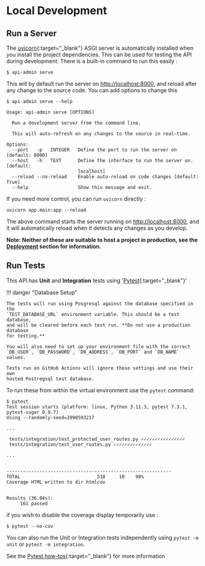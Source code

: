 # Local Development

## Run a Server

The [uvicorn](https://www.uvicorn.org/){:target="_blank"} ASGI server is
automatically installed when you install the project dependencies. This can be
used for testing the API during development. There is a built-in command to run
this easily :

```console
$ api-admin serve
```

This will by default run the server on <http://localhost:8000>, and reload after
any change to the source code. You can add options to change this

```console
$ api-admin serve --help

Usage: api-admin serve [OPTIONS]

  Run a development server from the command line.

  This will auto-refresh on any changes to the source in real-time.

Options:
  --port   -p   INTEGER   Define the port to run the server on  [default: 8000]
  --host   -h   TEXT      Define the interface to run the server on.  [default:
                          localhost]
  --reload --no-reload    Enable auto-reload on code changes [default: True]
  --help                  Show this message and exit.
```

If you need more control, you can run `uvicorn` directly :

```console
uvicorn app.main:app --reload
```

The above command starts the server running on <http://localhost:8000>, and it
will automatically reload when it detects any changes as you develop.

**Note: Neither of these are suitable to host a project in production, see the
[Deployment](../deployment/deployment.md) section for information.**

## Run Tests

This API has **Unit** and **Integration** tests using
'[Pytest](https://docs.pytest.org){:target="_blank"}'

!!! danger "Database Setup"

    The tests will run using Posgresql against the database specified in the
    `TEST_DATABASE_URL` environment variable. This should be a test database,
    and will be cleared before each test run. **Do not use a production database
    for testing.**

    You will also need to set up your environment file with the correct
    `DB_USER`, `DB_PASSWORD`, `DB_ADDRESS`, `DB_PORT` and `DB_NAME` values.

    Tests run on GitHub Actions will ignore these settings and use their own
    hosted Postregsql test database.

To run these from within the virtual environment use the `pytest` command:

```console
$ pytest
Test session starts (platform: linux, Python 3.11.3, pytest 7.3.1, pytest-sugar 0.9.7)
Using --randomly-seed=2090593217

...

 tests/integration/test_protected_user_routes.py ✓✓✓✓✓✓✓✓✓✓✓✓✓✓✓✓
 tests/integration/test_user_routes.py ✓✓✓✓✓✓✓✓✓✓✓✓✓✓

...


------------------------------------------------------------
TOTAL                            518     10    98%
Coverage HTML written to dir htmlcov


Results (36.04s):
     161 passed

```

if you wish to disable the coverage display temporarily use :

```console
$ pytest --no-cov
```

You can also run the Unit or Integration tests independently using `pytest -m
unit` or `pytest -m integration`.

See the
[Pytest how-tos][pytest-how-tos]{:target="_blank"}
for more information

[pytest-how-tos]: https://docs.pytest.org/en/latest/how-to/index.html
